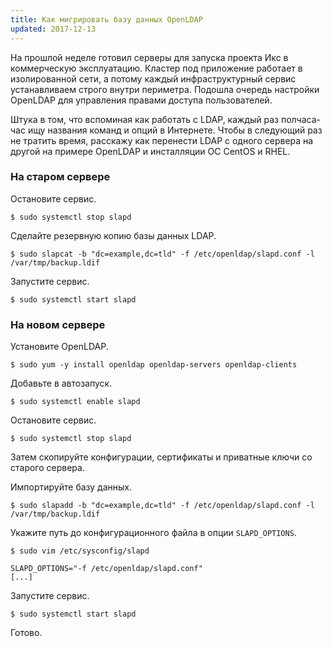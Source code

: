 ```yaml
---
title: Как мигрировать базу данных OpenLDAP
updated: 2017-12-13
---
```


На прошлой неделе готовил серверы для запуска проекта Икс в коммерческую эксплуатацию. Кластер под приложение работает в изолированной сети, а потому каждый инфраструктурный сервис устанавливаем строго внутри периметра. Подошла очередь настройки OpenLDAP для управления правами доступа пользователей.

Штука в том, что вспоминая как работать с LDAP, каждый раз полчаса-час ищу названия команд и опций в Интернете. Чтобы в следующий раз не тратить время, расскажу как перенести LDAP с одного сервера на другой на примере OpenLDAP и инсталляции ОС CentOS и RHEL.

### На старом сервере

Остановите сервис.

```
$ sudo systemctl stop slapd
```

Сделайте резервную копию базы данных LDAP.

```
$ sudo slapcat -b "dc=example,dc=tld" -f /etc/openldap/slapd.conf -l /var/tmp/backup.ldif
```

Запустите сервис.

```
$ sudo systemctl start slapd
```

### На новом сервере

Установите OpenLDAP.

```
$ sudo yum -y install openldap openldap-servers openldap-clients
```

Добавьте в автозапуск.

```
$ sudo systemctl enable slapd
```

Остановите сервис.

```
$ sudo systemctl stop slapd
```

Затем скопируйте конфигурации, сертификаты и приватные ключи со старого сервера.

Импортируйте базу данных.

```
$ sudo slapadd -b "dc=example,dc=tld" -f /etc/openldap/slapd.conf -l /var/tmp/backup.ldif
```

Укажите путь до конфигурационного файла в опции `SLAPD_OPTIONS`.

```
$ sudo vim /etc/sysconfig/slapd

SLAPD_OPTIONS="-f /etc/openldap/slapd.conf"
[...]
```

Запустите сервис.

```
$ sudo systemctl start slapd
```

Готово. 
